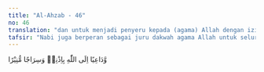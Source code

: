 ```yaml
---
title: "Al-Ahzab - 46"
no: 46
translation: "dan untuk menjadi penyeru kepada (agama) Allah dengan izin-Nya dan sebagai cahaya yang menerangi."
tafsir: "Nabi juga berperan sebagai juru dakwah agama Allah untuk seluruh umat manusia agar mereka mengakui keesaan dan segala sifat-sifat kesempurnaan-Nya. Juga bertujuan agar manusia beribadah kepada Allah dengan tulus ikhlas; memberi penerangan laksana sebuah lampu yang terang benderang yang dapat mengeluarkan mereka dari kegelapan kekafiran kepada cahaya keimanan, dan menyinari jalan yang akan ditempuh oleh orang-orang yang beriman agar mereka berbahagia di dunia dan akhirat. Semua tugas Nabi saw itu dilaksanakannya dengan dan perintah izin Allah."
---
```


وَّدَاعِيًا اِلَى اللّٰهِ بِاِذْنِهٖ وَسِرَاجًا مُّنِيْرًا 
